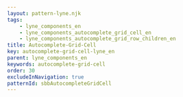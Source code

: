 ```yaml
---
layout: pattern-lyne.njk
tags: 
    - lyne_components_en
    - lyne_components_autocomplete_grid_cell_en
    - lyne_components_autocomplete_grid_row_children_en
title: Autocomplete-Grid-Cell
key: autocomplete-grid-cell-lyne_en
parent: lyne_components_en
keywords: autocomplete-grid-cell
order: 30
excludeInNavigation: true
patternId: sbbAutocompleteGridCell
---
```

